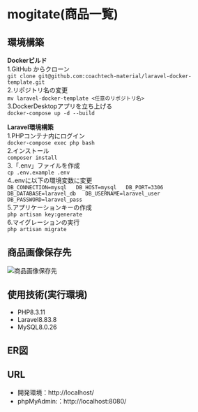 # mogitate(商品一覧)  
  
## 環境構築  
  
**Dockerビルド**  
    1.GitHub からクローン  
       `git clone git@github.com:coachtech-material/laravel-docker-template.git`    
    2.リポジトリ名の変更  
       `mv laravel-docker-template <任意のリポジトリ名>`   
    3.DockerDesktopアプリを立ち上げる  
       `docker-compose up -d --build`  

**Laravel環境構築**  
    1.PHPコンテナ内にログイン  
       `docker-compose exec php bash`  
    2.インストール  
       `composer install`  
    3.「.env」ファイルを作成  
       `cp .env.example .env`  
    4..envに以下の環境変数に変更  
      `DB_CONNECTION=mysql  
      DB_HOST=mysql  
      DB_PORT=3306  
      DB_DATABASE=laravel_db  
      DB_USERNAME=laravel_user  
      DB_PASSWORD=laravel_pass`    
    5.アプリケーションキーの作成  
      `php artisan key:generate`  
    6.マイグレーションの実行  
      `php artisan migrate`  

## 商品画像保存先  
![商品画像保存先](storage/app/public/images/fruits-img)  
  
## 使用技術(実行環境)  
- PHP8.3.11  
- Laravel8.83.8  
- MySQL8.0.26  
  
## ER図  

  
## URL  
- 開発環境：http://localhost/  
- phpMyAdmin:：http://localhost:8080/  
  
